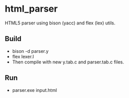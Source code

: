 # html_parser 
HTML5 parser using bison (yacc) and flex (lex) utils.

## Build
- bison -d parser.y
- flex lexer.l
- Then compile with new y.tab.c and parser.tab.c files.

## Run
- parser.exe input.html
